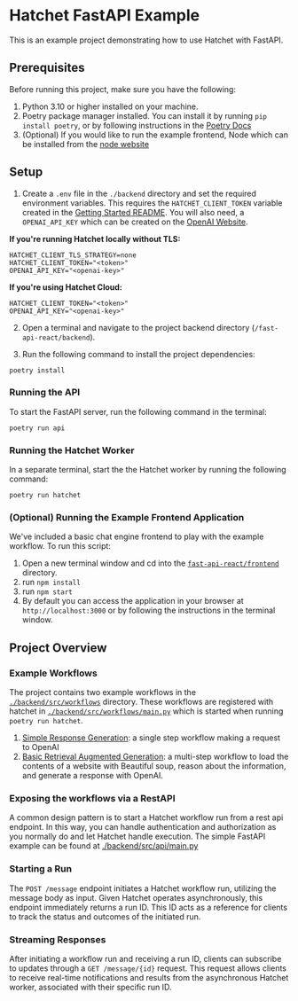 # Hatchet FastAPI Example

This is an example project demonstrating how to use Hatchet with FastAPI.

## Prerequisites

Before running this project, make sure you have the following:

1. Python 3.10 or higher installed on your machine.
2. Poetry package manager installed. You can install it by running `pip install poetry`, or by following instructions in the [Poetry Docs](https://python-poetry.org/docs/#installation)
3. (Optional) If you would like to run the example frontend, Node which can be installed from the [node website](https://nodejs.org/en/download)

## Setup

1. Create a `.env` file in the `./backend` directory and set the required environment variables. This requires the `HATCHET_CLIENT_TOKEN` variable created in the [Getting Started README](../README.md). You will also need, a `OPENAI_API_KEY` which can be created on the [OpenAI Website](https://help.openai.com/en/articles/4936850-where-do-i-find-my-openai-api-key).

**If you're running Hatchet locally without TLS:**

```
HATCHET_CLIENT_TLS_STRATEGY=none
HATCHET_CLIENT_TOKEN="<token>"
OPENAI_API_KEY="<openai-key>"
```

**If you're using Hatchet Cloud:**

```
HATCHET_CLIENT_TOKEN="<token>"
OPENAI_API_KEY="<openai-key>"
```

2. Open a terminal and navigate to the project backend directory (`/fast-api-react/backend`).

3. Run the following command to install the project dependencies:

```shell
poetry install
```

### Running the API

To start the FastAPI server, run the following command in the terminal:

```shell
poetry run api
```

### Running the Hatchet Worker

In a separate terminal, start the the Hatchet worker by running the following command:

```shell
poetry run hatchet
```

### (Optional) Running the Example Frontend Application

We've included a basic chat engine frontend to play with the example workflow. To run this script:

1. Open a new terminal window and cd into the [`fast-api-react/frontend`](./frontend/) directory.
2. run `npm install`
3. run `npm start`
4. By default you can access the application in your browser at `http://localhost:3000` or by following the instructions in the terminal window.

## Project Overview

### Example Workflows

The project contains two example workflows in the [`./backend/src/workflows`](./backend/src/workflows/) directory. These workflows are registered with hatchet in [`./backend/src/workflows/main.py`](./backend/src/workflows/main.py) which is started when running `poetry run hatchet`.

1. [Simple Response Generation](./backend/src/workflows/simple.py): a single step workflow making a request to OpenAI
2. [Basic Retrieval Augmented Generation](./backend/src/workflows/basicrag.py): a multi-step workflow to load the contents of a website with Beautiful soup, reason about the information, and generate a response with OpenAI.

### Exposing the workflows via a RestAPI

A common design pattern is to start a Hatchet workflow run from a rest api endpoint. In this way, you can handle authentication and authorization as you normally do and let Hatchet handle execution. The simple FastAPI example can be found at [./backend/src/api/main.py](./backend/src/api/main.py)

### Starting a Run

The `POST /message` endpoint initiates a Hatchet workflow run, utilizing the message body as input. Given Hatchet operates asynchronously, this endpoint immediately returns a run ID. This ID acts as a reference for clients to track the status and outcomes of the initiated run.

### Streaming Responses

After initiating a workflow run and receiving a run ID, clients can subscribe to updates through a `GET /message/{id}` request. This request allows clients to receive real-time notifications and results from the asynchronous Hatchet worker, associated with their specific run ID.
